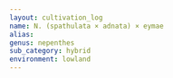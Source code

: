 ```yaml
---
layout: cultivation_log
name: N. (spathulata × adnata) × eymae
alias:
genus: nepenthes
sub_category: hybrid
environment: lowland
---
```

